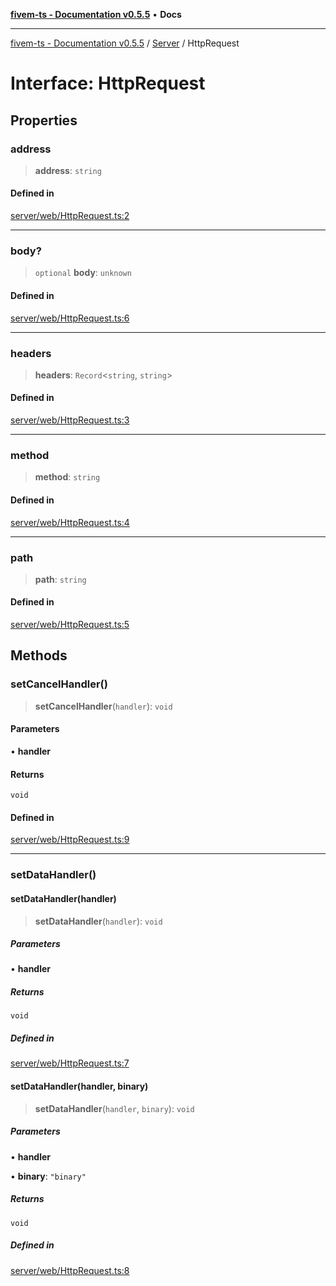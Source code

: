 [**fivem-ts - Documentation v0.5.5**](../../../README.md) • **Docs**

***

[fivem-ts - Documentation v0.5.5](../../../README.md) / [Server](../README.md) / HttpRequest

# Interface: HttpRequest

## Properties

### address

> **address**: `string`

#### Defined in

[server/web/HttpRequest.ts:2](https://github.com/Purpose-Dev/fivem-ts/blob/main/src/server/web/HttpRequest.ts#L2)

***

### body?

> `optional` **body**: `unknown`

#### Defined in

[server/web/HttpRequest.ts:6](https://github.com/Purpose-Dev/fivem-ts/blob/main/src/server/web/HttpRequest.ts#L6)

***

### headers

> **headers**: `Record`\<`string`, `string`\>

#### Defined in

[server/web/HttpRequest.ts:3](https://github.com/Purpose-Dev/fivem-ts/blob/main/src/server/web/HttpRequest.ts#L3)

***

### method

> **method**: `string`

#### Defined in

[server/web/HttpRequest.ts:4](https://github.com/Purpose-Dev/fivem-ts/blob/main/src/server/web/HttpRequest.ts#L4)

***

### path

> **path**: `string`

#### Defined in

[server/web/HttpRequest.ts:5](https://github.com/Purpose-Dev/fivem-ts/blob/main/src/server/web/HttpRequest.ts#L5)

## Methods

### setCancelHandler()

> **setCancelHandler**(`handler`): `void`

#### Parameters

• **handler**

#### Returns

`void`

#### Defined in

[server/web/HttpRequest.ts:9](https://github.com/Purpose-Dev/fivem-ts/blob/main/src/server/web/HttpRequest.ts#L9)

***

### setDataHandler()

#### setDataHandler(handler)

> **setDataHandler**(`handler`): `void`

##### Parameters

• **handler**

##### Returns

`void`

##### Defined in

[server/web/HttpRequest.ts:7](https://github.com/Purpose-Dev/fivem-ts/blob/main/src/server/web/HttpRequest.ts#L7)

#### setDataHandler(handler, binary)

> **setDataHandler**(`handler`, `binary`): `void`

##### Parameters

• **handler**

• **binary**: `"binary"`

##### Returns

`void`

##### Defined in

[server/web/HttpRequest.ts:8](https://github.com/Purpose-Dev/fivem-ts/blob/main/src/server/web/HttpRequest.ts#L8)
